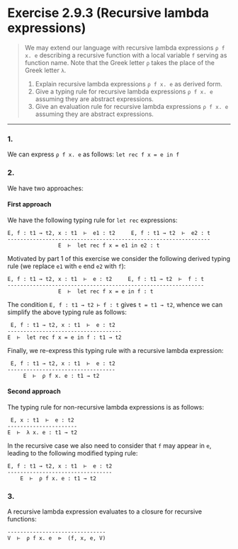# Exercise 2.9.3 (Recursive lambda expressions)

> We may extend our language with recursive lambda expressions `ρ f x. e` describing a recursive function with a local variable `f` serving as function name.
> Note that the Greek letter `ρ` takes the place of the Greek letter `λ`.
> 1. Explain recursive lambda expressions `ρ f x. e` as derived form.
> 2. Give a typing rule for recursive lambda expressions `ρ f x. e` assuming they are abstract expressions.
> 3. Give an evaluation rule for recursive lambda expressions `ρ f x. e` assuming they are abstract expressions.

---



### 1.

We can express `ρ f x. e` as follows:
``
let rec f x = e in f
``



### 2.

We have two approaches:

#### First approach

We have the following typing rule for `let rec` expressions:
```text
E, f : t1 → t2, x : t1  ⊢  e1 : t2     E, f : t1 → t2  ⊢  e2 : t
----------------------------------------------------------------
                E  ⊢  let rec f x = e1 in e2 : t
```
Motivated by part 1 of this exercise we consider the following derived typing rule (we replace `e1` with `e` end `e2` with `f`):
```text
E, f : t1 → t2, x : t1  ⊢  e : t2     E, f : t1 → t2  ⊢  f : t
--------------------------------------------------------------
                E  ⊢  let rec f x = e in f : t
```
The condition `E, f : t1 → t2 ⊢ f : t` gives `t = t1 → t2`, whence we can simplify the above typing rule as follows:
```text
 E, f : t1 → t2, x : t1  ⊢  e : t2
------------------------------------
E  ⊢  let rec f x = e in f : t1 → t2
```
Finally, we re-express this typing rule with a recursive lambda expression:
```text
 E, f : t1 → t2, x : t1  ⊢  e : t2
----------------------------------
     E  ⊢  ρ f x. e : t1 → t2
```

#### Second approach

The typing rule for non-recursive lambda expressions is as follows:
```text
 E, x : t1  ⊢  e : t2
----------------------
E  ⊢  λ x. e : t1 → t2
```

In the recursive case we also need to consider that `f` may appear in `e`, leading to the following modified typing rule:
```text
E, f : t1 → t2, x : t1  ⊢  e : t2
---------------------------------
    E  ⊢  ρ f x. e : t1 → t2
```



### 3.

A recursive lambda expression evaluates to a closure for recursive functions:
```text
-------------------------------
V  ⊢  ρ f x. e  ⊳  (f, x, e, V)
```
